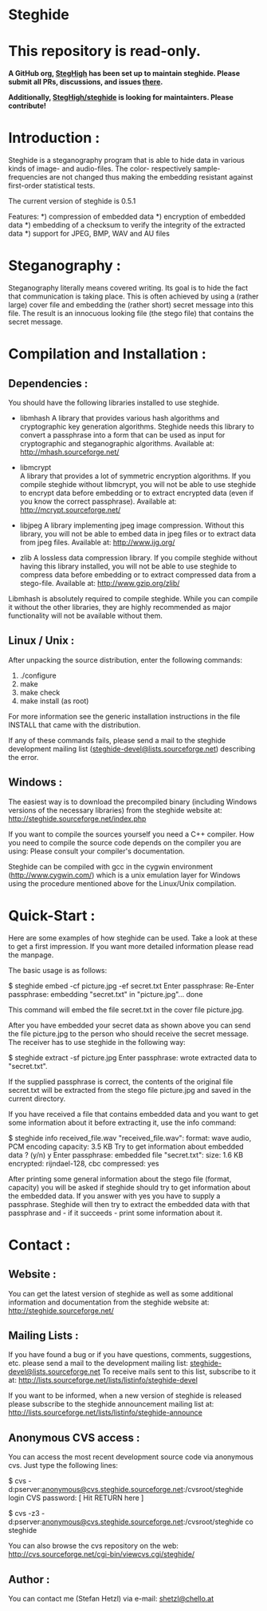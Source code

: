 # Steghide

# This repository is read-only.

**A GitHub org, [StegHigh](https://github.com/orgs/StegHigh/) has been set up to maintain steghide. Please submit all PRs, discussions, and issues [there](https://github.com/StegHigh/steghide).**

**Additionally, [StegHigh/steghide](https://github.com/orgs/StegHigh) is looking for maintainters. Please contribute!**

Introduction :
==============

Steghide is a steganography program that is able to hide data in various kinds
of image- and audio-files. The color- respectively sample-frequencies are not
changed thus making the embedding resistant against first-order statistical
tests.

The current version of steghide is 0.5.1

Features:
*) compression of embedded data
*) encryption of embedded data
*) embedding of a checksum to verify the integrity of the extracted data
*) support for JPEG, BMP, WAV and AU files

Steganography :
===============

Steganography literally means covered writing. Its goal is to hide the fact
that communication is taking place. This is often achieved by using a (rather
large) cover file and embedding the (rather short) secret message into this
file. The result is an innocuous looking file (the stego file) that contains
the secret message.

Compilation and Installation :
==============================

Dependencies :
--------------
You should have the following libraries installed to use steghide.

* libmhash
  A library that provides various hash algorithms and cryptographic key
  generation algorithms. Steghide needs this library to convert a passphrase
  into a form that can be used as input for cryptographic and steganographic
  algorithms.
  Available at: http://mhash.sourceforge.net/

* libmcrypt  
  A library that provides a lot of symmetric encryption algorithms. If you
  compile steghide without libmcrypt, you will not be able to use steghide to
  encrypt data before embedding or to extract encrypted data (even if you know
  the correct passphrase).
  Available at: http://mcrypt.sourceforge.net/

* libjpeg
  A library implementing jpeg image compression. Without this library, you will
  not be able to embed data in jpeg files or to extract data from jpeg files.
  Available at: http://www.ijg.org/

* zlib
  A lossless data compression library. If you compile steghide without having
  this library installed, you will not be able to use steghide to compress data
  before embedding or to extract compressed data from a stego-file.
  Available at: http://www.gzip.org/zlib/

Libmhash is absolutely required to compile steghide. While you can compile it
without the other libraries, they are highly recommended as major functionality
will not be available without them.

Linux / Unix :
--------------
After unpacking the source distribution, enter the following commands:

1) ./configure 
2) make
3) make check
4) make install (as root)

For more information see the generic installation instructions in the file
INSTALL that came with the distribution.

If any of these commands fails, please send a mail to the steghide development
mailing list (steghide-devel@lists.sourceforge.net) describing the error.
 
Windows :
---------
The easiest way is to download the precompiled binary (including Windows
versions of the necessary libraries) from the steghide website at:
http://steghide.sourceforge.net/index.php

If you want to compile the sources yourself you need a C++ compiler. How you
need to compile the source code depends on the compiler you are using: Please
consult your compiler's documentation.

Steghide can be compiled with gcc in the cygwin environment
(http://www.cygwin.com/) which is a unix emulation layer for Windows using the
procedure mentioned above for the Linux/Unix compilation.

Quick-Start :
=============

Here are some examples of how steghide can be used. Take a look at these to get
a first impression. If you want more detailed information please read the
manpage.

The basic usage is as follows:

  $ steghide embed -cf picture.jpg -ef secret.txt
  Enter passphrase:
  Re-Enter passphrase:
  embedding "secret.txt" in "picture.jpg"... done

This command will embed the file secret.txt in the cover file picture.jpg.

After you have embedded your secret data as shown above you can send the file
picture.jpg to the person who should receive the secret message. The receiver
has to use steghide in the following way:

  $ steghide extract -sf picture.jpg
  Enter passphrase:
  wrote extracted data to "secret.txt".

If the supplied passphrase is correct, the contents of the original file
secret.txt will be extracted from the stego file picture.jpg and saved
in the current directory.

If you have received a file that contains embedded data and you want to get
some information about it before extracting it, use the info command:

  $ steghide info received_file.wav
  "received_file.wav":
    format: wave audio, PCM encoding
    capacity: 3.5 KB
  Try to get information about embedded data ? (y/n) y
  Enter passphrase:
    embedded file "secret.txt":
      size: 1.6 KB
      encrypted: rijndael-128, cbc
      compressed: yes

After printing some general information about the stego file (format, capacity) you will be
asked if steghide should try to get information about the embedded data. If you answer with
yes you have to supply a passphrase. Steghide will then try to extract the embedded data
with that passphrase and - if it succeeds - print some information about it.

Contact :
=========

Website :
---------
You can get the latest version of steghide as well as some additional
information and documentation from the steghide website at:
http://steghide.sourceforge.net/

Mailing Lists :
---------------
If you have found a bug or if you have questions, comments, suggestions, etc.
please send a mail to the development mailing list:
steghide-devel@lists.sourceforge.net
To receive mails sent to this list, subscribe to it at:
http://lists.sourceforge.net/lists/listinfo/steghide-devel

If you want to be informed, when a new version of steghide is released please
subscribe to the steghide announcement mailing list at:
http://lists.sourceforge.net/lists/listinfo/steghide-announce

Anonymous CVS access :
----------------------

You can access the most recent development source code via anonymous cvs. Just
type the following lines:

$ cvs -d:pserver:anonymous@cvs.steghide.sourceforge.net:/cvsroot/steghide login
CVS password:  [ Hit RETURN here ]

$ cvs -z3 -d:pserver:anonymous@cvs.steghide.sourceforge.net:/cvsroot/steghide co steghide

You can also browse the cvs repository on the web:
http://cvs.sourceforge.net/cgi-bin/viewcvs.cgi/steghide/

Author :
--------
You can contact me (Stefan Hetzl) via e-mail: shetzl@chello.at
